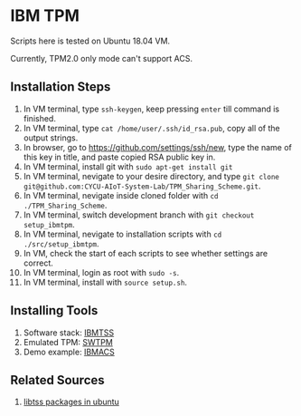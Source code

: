 # IBM TPM

Scripts here is tested on Ubuntu 18.04 VM.

Currently, TPM2.0 only mode can't support ACS.

## Installation Steps

1. In VM terminal, type ```ssh-keygen```, keep pressing ```enter``` till command is finished.
2. In VM terminal, type ```cat /home/user/.ssh/id_rsa.pub```, copy all of the output strings.
3. In browser, go to <https://github.com/settings/ssh/new>, type the name of this key in title, and paste copied RSA public key in.
4. In VM terminal, install git with ```sudo apt-get install git```
5. In VM terminal, nevigate to your desire directory, and type ```git clone git@github.com:CYCU-AIoT-System-Lab/TPM_Sharing_Scheme.git```.
6. In VM terminal, nevigate inside cloned folder with ```cd ./TPM_Sharing_Scheme```.
7. In VM terminal, switch development branch with ```git checkout setup_ibmtpm```.
8. In VM terminal, nevigate to installation scripts with ```cd ./src/setup_ibmtpm```.
9. In VM, check the start of each scripts to see whether settings are correct.
10. In VM terminal, login as root with ```sudo -s```.
11. In VM terminal, install with ```source setup.sh```.

## Installing Tools

1. Software stack: [IBMTSS](https://github.com/kgoldman/ibmtss)
2. Emulated TPM: [SWTPM](https://github.com/stefanberger/swtpm)
3. Demo example: [IBMACS](https://github.com/kgoldman/acs)

## Related Sources

1. [libtss packages in ubuntu](https://packages.ubuntu.com/search?keywords=libtss&searchon=names)

